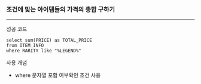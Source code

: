 ### 조건에 맞는 아이템들의 가격의 총합 구하기

---

성공 코드

```
select sum(PRICE) as TOTAL_PRICE
from ITEM_INFO
where RARITY like "%LEGEND%"

```

사용 개념

- where 문자열 포함 여부확인 조건 사용
